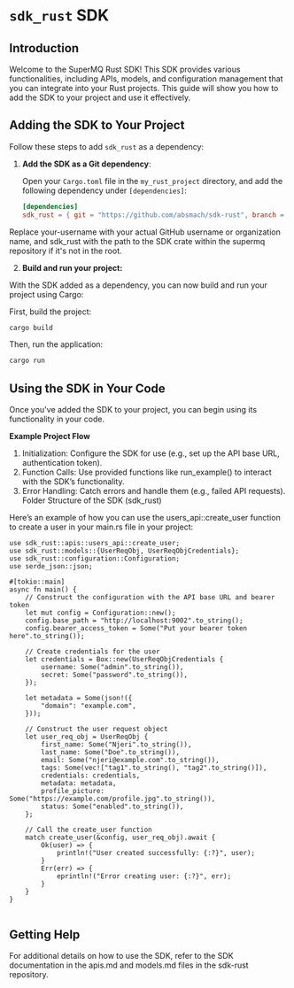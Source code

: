 # `sdk_rust` SDK

## Introduction

Welcome to the SuperMQ Rust SDK! This SDK provides various functionalities, including APIs, models, and configuration management that you can integrate into your Rust projects. This guide will show you how to add the SDK to your project and use it effectively.


## Adding the SDK to Your Project

Follow these steps to add `sdk_rust` as a dependency:

1. **Add the SDK as a Git dependency**:

   Open your `Cargo.toml` file in the `my_rust_project` directory, and add the following dependency under `[dependencies]`:

   ```toml
   [dependencies]
   sdk_rust = { git = "https://github.com/absmach/sdk-rust", branch = "rust-sdk-dorcas" }
Replace your-username with your actual GitHub username or organization name, and sdk_rust with the path to the SDK crate within the supermq repository if it's not in the root.

2. **Build and run your project:**

With the SDK added as a dependency, you can now build and run your project using Cargo:

First, build the project:

```bash
cargo build 
```

Then, run the application:
```bash
cargo run 
```

## Using the SDK in Your Code
Once you've added the SDK to your project, you can begin using its functionality in your code.

**Example Project Flow**

1. Initialization: Configure the SDK for use (e.g., set up the API base URL, authentication token).
2. Function Calls: Use provided functions like run_example() to interact with the SDK’s functionality.
3. Error Handling: Catch errors and handle them (e.g., failed API requests).
Folder Structure of the SDK (sdk_rust)



Here’s an example of how you can use the users_api::create_user function to create a user in your main.rs file in your project:

```
use sdk_rust::apis::users_api::create_user;
use sdk_rust::models::{UserReqObj, UserReqObjCredentials};
use sdk_rust::configuration::Configuration;
use serde_json::json;

#[tokio::main]
async fn main() {
    // Construct the configuration with the API base URL and bearer token
    let mut config = Configuration::new();
    config.base_path = "http://localhost:9002".to_string();
    config.bearer_access_token = Some("Put your bearer token here".to_string());

    // Create credentials for the user
    let credentials = Box::new(UserReqObjCredentials {
        username: Some("admin".to_string()),
        secret: Some("password".to_string()),
    });

    let metadata = Some(json!({
        "domain": "example.com",
    }));
    
    // Construct the user request object
    let user_req_obj = UserReqObj {
        first_name: Some("Njeri".to_string()),
        last_name: Some("Doe".to_string()),
        email: Some("njeri@example.com".to_string()),
        tags: Some(vec!["tag1".to_string(), "tag2".to_string()]),
        credentials: credentials,
        metadata: metadata,
        profile_picture: Some("https://example.com/profile.jpg".to_string()),
        status: Some("enabled".to_string()),
    };

    // Call the create_user function
    match create_user(&config, user_req_obj).await {
        Ok(user) => {
            println!("User created successfully: {:?}", user);
        }
        Err(err) => {
            eprintln!("Error creating user: {:?}", err);
        }
    }
}


```




## Getting Help
For additional details on how to use the SDK, refer to the SDK documentation in the apis.md and models.md files in the sdk-rust repository.


